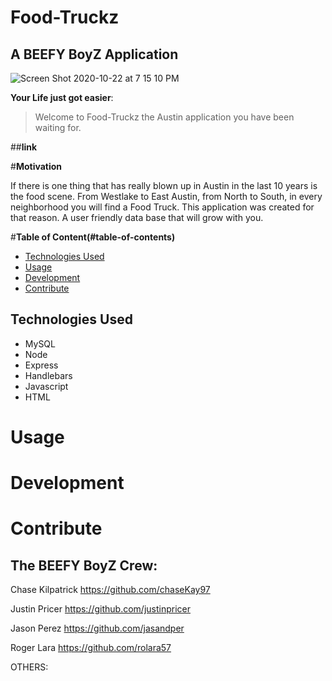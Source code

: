 
# Food-Truckz
## A BEEFY BoyZ Application
![Screen Shot 2020-10-22 at 7 15 10 PM](https://user-images.githubusercontent.com/60681276/97395198-643e9380-18b2-11eb-97d8-44cadbedf35f.png)

**Your Life just got easier**:
> Welcome to Food-Truckz 
>the Austin application you have been waiting for.

##**link**

#**Motivation**

If there is one thing that has really blown up in Austin in the last 10 years is the food scene. From Westlake to East Austin, from North to South, in every neighborhood you will find a Food Truck. This application was created for that reason. A user friendly data base that will grow with you.  

#**Table of Content(#table-of-contents)**

- [Technologies Used](#Technologies-Used)
- [Usage](#usage)
- [Development](#development)
- [Contribute](#contribute)


## Technologies Used
* MySQL
* Node
* Express
* Handlebars
* Javascript 
* HTML



# Usage



# Development





# Contribute

## **The BEEFY BoyZ Crew:**

Chase Kilpatrick
https://github.com/chaseKay97

Justin Pricer
https://github.com/justinpricer

Jason Perez
https://github.com/jasandper

Roger Lara
https://github.com/rolara57

OTHERS:




